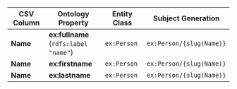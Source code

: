 | CSV Column | Ontology Property | Entity Class | Subject Generation |
| ---------- | ----------------------------------------- | ------------ | ------------------------ |
| **Name**   | **ex\:fullname**<br>(`rdfs:label "name"`) | `ex:Person`  | `ex:Person/{slug(Name)}` |
| **Name**   | **ex\:firstname**                         | `ex:Person`  | `ex:Person/{slug(Name)}` |
| **Name**   | **ex\:lastname**                          | `ex:Person`  | `ex:Person/{slug(Name)}` |
